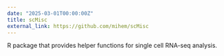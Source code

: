 ```yaml
---
date: "2025-03-01T00:00:00Z"
title: scMisc
external_link: https://github.com/mihem/scMisc
---
```


R package that provides helper functions for single cell RNA-seq analysis.
